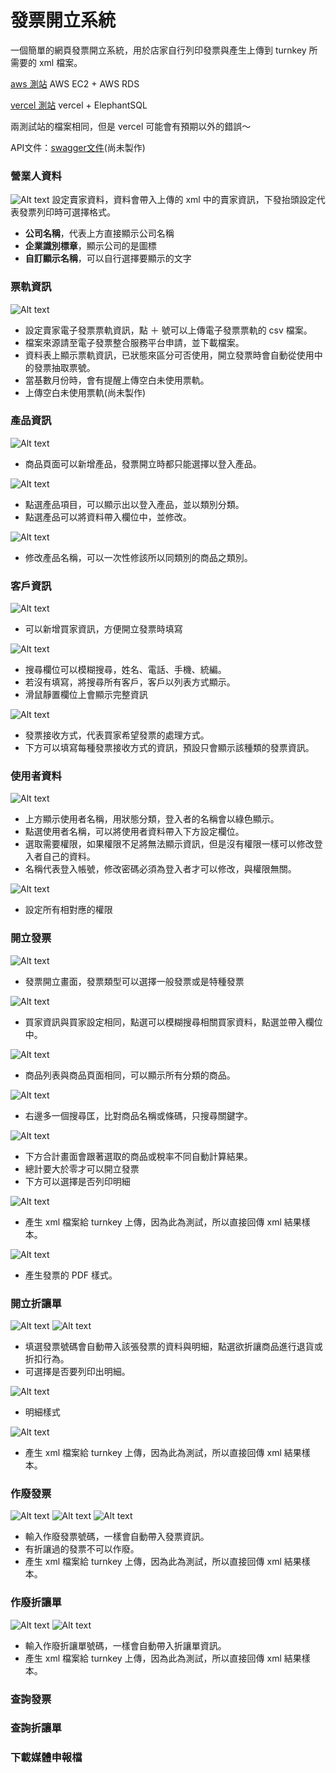 # 發票開立系統

一個簡單的網頁發票開立系統，用於店家自行列印發票與產生上傳到 turnkey 所需要的 xml 檔案。

[aws 測站](http://invoice.jason1231.com/)
AWS EC2 + AWS RDS

[vercel 測站](http://invoices.jason1231.com/)
vercel + ElephantSQL

兩測試站的檔案相同，但是 vercel 可能會有預期以外的錯誤～

API文件：[swagger文件](http://invoice.jason1231.com/api-docs)(尚未製作)

### 營業人資料
![Alt text](mdImage/image.png)
設定賣家資料，資料會帶入上傳的 xml 中的賣家資訊，下發抬頭設定代表發票列印時可選擇格式。
- **公司名稱**，代表上方直接顯示公司名稱
- **企業識別標章**，顯示公司的是圖標
- **自訂顯示名稱**，可以自行選擇要顯示的文字

### 票軌資訊
![Alt text](mdImage/image-1.png)

- 設定賣家電子發票票軌資訊，點 ＋ 號可以上傳電子發票票軌的 csv 檔案。
- 檔案來源請至電子發票整合服務平台申請，並下載檔案。
- 資料表上顯示票軌資訊，已狀態來區分可否使用，開立發票時會自動從使用中的發票抽取票號。
- 當基數月份時，會有提醒上傳空白未使用票軌。
- 上傳空白未使用票軌(尚未製作)

### 產品資訊
![Alt text](mdImage/image-2.png)

- 商品頁面可以新增產品，發票開立時都只能選擇以登入產品。

![Alt text](mdImage/image-3.png)

- 點選產品項目，可以顯示出以登入產品，並以類別分類。
- 點選產品可以將資料帶入欄位中，並修改。

![Alt text](mdImage/image-4.png)

- 修改產品名稱，可以一次性修該所以同類別的商品之類別。

### 客戶資訊
![Alt text](mdImage/image-5.png)

- 可以新增買家資訊，方便開立發票時填寫

![Alt text](mdImage/image-6.png)

- 搜尋欄位可以模糊搜尋，姓名、電話、手機、統編。
- 若沒有填寫，將搜尋所有客戶，客戶以列表方式顯示。
- 滑鼠靜置欄位上會顯示完整資訊

![Alt text](mdImage/image-7.png)

- 發票接收方式，代表買家希望發票的處理方式。
- 下方可以填寫每種發票接收方式的資訊，預設只會顯示該種類的發票資訊。

### 使用者資料
![Alt text](mdImage/image-8.png)

- 上方顯示使用者名稱，用狀態分類，登入者的名稱會以綠色顯示。
- 點選使用者名稱，可以將使用者資料帶入下方設定欄位。
- 選取需要權限，如果權限不足將無法顯示資訊，但是沒有權限一樣可以修改登入者自己的資料。
- 名稱代表登入帳號，修改密碼必須為登入者才可以修改，與權限無關。

![Alt text](mdImage/image-9.png)

- 設定所有相對應的權限

### 開立發票
![Alt text](mdImage/image-10.png)

- 發票開立畫面，發票類型可以選擇一般發票或是特種發票

![Alt text](mdImage/image-11.png)

- 買家資訊與買家設定相同，點選可以模糊搜尋相關買家資料，點選並帶入欄位中。

![Alt text](mdImage/image-12.png)

- 商品列表與商品頁面相同，可以顯示所有分類的商品。

![Alt text](mdImage/image-13.png)

- 右邊多一個搜尋匡，比對商品名稱或條碼，只搜尋關鍵字。

![Alt text](mdImage/image-14.png)

- 下方合計畫面會跟著選取的商品或稅率不同自動計算結果。
- 總計要大於零才可以開立發票
- 下方可以選擇是否列印明細

![Alt text](mdImage/image-15.png)

- 產生 xml 檔案給 turnkey 上傳，因為此為測試，所以直接回傳 xml 結果樣本。

![Alt text](mdImage/image-16.png)

- 產生發票的 PDF 樣式。

### 開立折讓單
![Alt text](mdImage/image-25.png)
![Alt text](mdImage/image-17.png)

- 填選發票號碼會自動帶入該張發票的資料與明細，點選欲折讓商品進行退貨或折扣行為。
- 可選擇是否要列印出明細。

![Alt text](mdImage/image-18.png)

- 明細樣式

![Alt text](mdImage/image-19.png)

- 產生 xml 檔案給 turnkey 上傳，因為此為測試，所以直接回傳 xml 結果樣本。

### 作廢發票
![Alt text](mdImage/image-20.png)
![Alt text](mdImage/image-21.png)
![Alt text](mdImage/image-22.png)

- 輸入作廢發票號碼，一樣會自動帶入發票資訊。
- 有折讓過的發票不可以作廢。
- 產生 xml 檔案給 turnkey 上傳，因為此為測試，所以直接回傳 xml 結果樣本。
### 作廢折讓單
![Alt text](mdImage/image-23.png)
![Alt text](mdImage/image-24.png)
- 輸入作廢折讓單號碼，一樣會自動帶入折讓單資訊。
- 產生 xml 檔案給 turnkey 上傳，因為此為測試，所以直接回傳 xml 結果樣本。

### 查詢發票
### 查詢折讓單
### 下載媒體申報檔